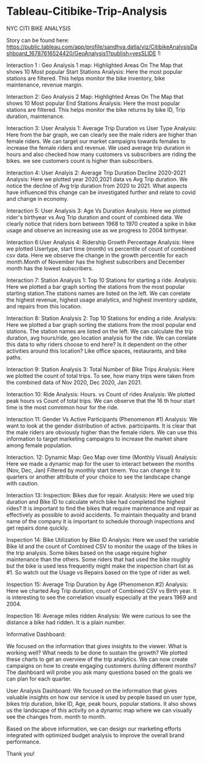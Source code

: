 # Tableau-Citibike-Trip-Analysis
NYC CITI BIKE ANALYSIS

Story can be found here: 
https://public.tableau.com/app/profile/sandhya.datla/viz/CitibikeAnalysisDashboard_16787616524420/GeoAnalysis1?publish=yesSLIDE 1:

Interaction 1 : Geo Analysis 1 map: Highlighted Areas On The Map that shows 10 Most popular Start Stations
Analysis: Here the most popular stations are filtered. This helps monitor the bike inventory, bike maintenance, revenue margin.


Interaction 2: Geo Analysis 2 Map: Highlighted Areas On The Map that shows 10 Most popular End Stations
Analysis: Here the most popular stations are filtered. This helps monitor the bike returns by bike ID, Trip duration, maintenance. 


Interaction 3: User Analysis 1: Average Trip Duration vs User Type
Analysis: Here from the bar graph, we can clearly see the male riders are higher than female riders. We can target our market campaigns towards females
to increase the female riders and revenue. We used average trip duration in hours and also checked how many customers vs subscribers are riding the bikes. we see customers count is higher than subscribers.


Interaction 4: User Analyis 2: Average Trip Duration Decline 2020-2021
Analysis: Here we plotted year 2020,2021 data vs Avg Trip duration. We notice the decline of Avg trip duration from 2020 to 2021. What aspects have influenced this change can be investigated further and relate to covid and change in economy. 


Interaction 5: User Analysis 3: Age Vs Duration
Analysis: Here we plotted rider's birthyear vs Avg Trip duration and count of combined data. We clearly notice that riders born between 1968 to 1970 created a spike in bike usage and observe an increasing use as we progress to 2004 birthyear. 


Interaction 6:User Analysis 4: Ridership Growth Percentage
Analysis: Here we plotted Usertype, start time (month) vs percentile of count of combined csv data. Here we observe the change in the growth percentile for each month.Month of November has the highest subscribers and December month has the lowest subscribers. 


Interaction 7: Station Analysis 1: Top 10 Stations for starting a ride.
Analysis: Here we plotted a bar graph sorting the stations from the most popular starting station.The stations names are listed on the 
left. We can corelate the highest revenue, highest usage analytics, and highest inventory update, and repairs from this location. 


Interaction 8: Station Analysis 2: Top 10 Stations for ending a ride.
Analysis: Here we plotted a bar graph sorting the stations from the most popular end stations. The station names are listed on the left. We can calculate the trip duration, avg hours/ride, geo location analysis for the ride. We can corelate this data to why riders choose to end here? Is it dependent on the other activities around this location? Like office spaces, restaurants, and bike paths.


Interaction 9: Station Analysis 3: Total Number of Bike Trips
Analysis: Here we plotted the count of total trips. To see, how many trips were taken from the combined data of Nov 2020, Dec 2020, Jan 2021. 


Interaction 10: Ride Analysis: Hours. vs Count of rides
Analysis: We plotted peak hours vs Count of total trips. We can observe that the 16 th hour start time is the most commmon hour for the ride. 


Interaction 11: Gender Vs Active Participants (Phenomenon #1)
Analysis: We want to look at the gender distribution of active. participants. It is clear that the male riders are obviously higher than the female riders. We can use this information to target marketing campaigns to increase the market share among female population.


Interaction. 12: Dynamic Map: Geo Map over time (Monthly Visual)
Analysis: Here we made a dynamic map for the user to interact between the months (Nov, Dec, Jan) Filtered by monthly start timem. You can change it to quarters or another attribute of your choice to see the landscape change with caution. 


Interaction 13: Inspection: Bikes due for repair.
Analysis:  Here we used trip duration and Bike ID to calculate which bike had completed the highest rides? It is important to find the bikes that require maintenance and repair as effectively as possible to avoid accidents. To maintain thequality and brand name of the company it is important to schedule thorough inspections and get repairs done quickly. 


Inspection 14: Bike Utilization by Bike ID
Analysis: Here we used the variable Bike Id and the count of Combined CSV to monitor the usage of the bikes in the trip analysis. Some bikes based on the usage require higher maintenance than the others. Some riders that had used the bike roughly but the bike is used less frequently might make the inspection chart list as #1. So watch out the Usage vs Repairs based on the type of rider as well. 


Inspection 15: Average Trip Duration by Age (Phenomenon #2)
Analysis: Here we charted Avg Trip duration, count of Combined CSV vs Birth year. It is interesting to see the correlation visually especially at the years 1969 and 2004. 


Inspection 16: Average miles ridden
Analysis: We were curious to see the distance a bike had ridden. It is a plain number.

Informative Dashboard: 

We focused on the information that gives insights to the viewer. What is working well? What needs to be done to sustain the growth?
We plotted these charts to get an overview of the trip analytics. We can now create campaigns on how to create engaging customers duriing different months? The dashboard will probe you ask many questions based on the goals we can plan for each quarter. 

 
 User Analysis Dashboard:
 We focused on the information that gives valuable insights on how our service is used by people based on user type, bikes trip duration, bike ID, Age, peak hours, popular stations.  It also shows us the landscape of this activity on a dynamic map where we can visually see the changes from. month to month.
 
 
 
 Based on the above information, we can design our marketing efforts integrated with optimized budget analysis to improve the overall brand performance. 



Thank you!


